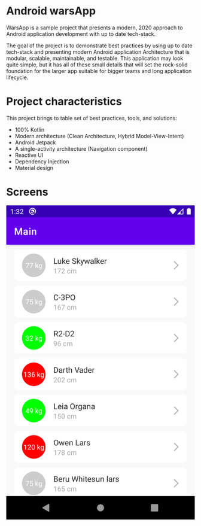 # Android warsApp

WarsApp is a sample project that presents a modern, 2020 approach to Android application development with up to date tech-stack.

The goal of the project is to demonstrate best practices by using up to date tech-stack and presenting modern Android application Architecture that is modular, scalable, maintainable, and testable. This application may look quite simple, but it has all of these small details that will set the rock-solid foundation for the larger app suitable for bigger teams and long application lifecycle.

# Project characteristics

This project brings to table set of best practices, tools, and solutions:

* 100% Kotlin
* Modern architecture (Clean Architecture, Hybrid Model-View-Intent)
* Android Jetpack
* A single-activity architecture (Navigation component)
* Reactive UI
* Dependency Injection
* Material design

# Screens

![Image of Yaktocat](https://github.com/goransipic/AndroidWarsApp/blob/master/pictures/picture-1.png)
